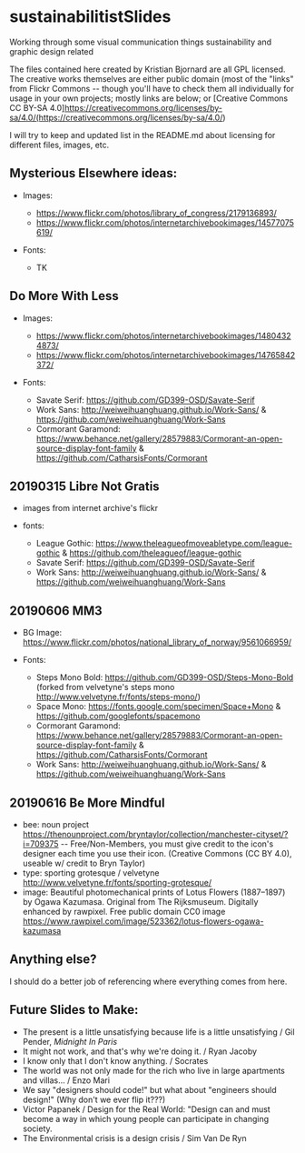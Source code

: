 # sustainabilitistSlides

Working through some visual communication things sustainability and graphic design related

The files contained here created by Kristian Bjornard are all GPL licensed. The creative works themselves are either public domain (most of the "links" from Flickr Commons -- though you'll have to check them all individually for usage in your own projects; mostly links are below; or [Creative Commons CC BY-SA 4.0]<https://creativecommons.org/licenses/by-sa/4.0/(https://creativecommons.org/licenses/by-sa/4.0/>)

I will try to keep and updated list in the README.md about licensing for different files, images, etc.

## Mysterious Elsewhere ideas:

- Images:

  - <https://www.flickr.com/photos/library_of_congress/2179136893/>
  - <https://www.flickr.com/photos/internetarchivebookimages/14577075619/>

- Fonts:

  - TK

## Do More With Less

- Images:

  - <https://www.flickr.com/photos/internetarchivebookimages/14804324873/>
  - <https://www.flickr.com/photos/internetarchivebookimages/14765842372/>

- Fonts:

  - Savate Serif: <https://github.com/GD399-OSD/Savate-Serif>
  - Work Sans: <http://weiweihuanghuang.github.io/Work-Sans/> & <https://github.com/weiweihuanghuang/Work-Sans>
  - Cormorant Garamond: <https://www.behance.net/gallery/28579883/Cormorant-an-open-source-display-font-family> & <https://github.com/CatharsisFonts/Cormorant>

## 20190315 Libre Not Gratis

- images from internet archive's flickr
- fonts:

  - League Gothic: <https://www.theleagueofmoveabletype.com/league-gothic> & <https://github.com/theleagueof/league-gothic>
  - Savate Serif: <https://github.com/GD399-OSD/Savate-Serif>
  - Work Sans: <http://weiweihuanghuang.github.io/Work-Sans/> & <https://github.com/weiweihuanghuang/Work-Sans>

## 20190606 MM3

- BG Image: <https://www.flickr.com/photos/national_library_of_norway/9561066959/>
- Fonts:

  - Steps Mono Bold: <https://github.com/GD399-OSD/Steps-Mono-Bold> (forked from velvetyne's steps mono <http://www.velvetyne.fr/fonts/steps-mono/>)
  - Space Mono: <https://fonts.google.com/specimen/Space+Mono> & <https://github.com/googlefonts/spacemono>
  - Cormorant Garamond: <https://www.behance.net/gallery/28579883/Cormorant-an-open-source-display-font-family> & <https://github.com/CatharsisFonts/Cormorant>
  - Work Sans: <http://weiweihuanghuang.github.io/Work-Sans/> & <https://github.com/weiweihuanghuang/Work-Sans>

## 20190616 Be More Mindful

- bee: noun project <https://thenounproject.com/bryntaylor/collection/manchester-cityset/?i=709375> -- Free/Non-Members, you must give credit to the icon's designer each time you use their icon. (Creative Commons (CC BY 4.0), useable w/ credit to Bryn Taylor)
- type: sporting grotesque / velvetyne <http://www.velvetyne.fr/fonts/sporting-grotesque/>
- image: Beautiful photomechanical prints of Lotus Flowers (1887–1897) by Ogawa Kazumasa. Original from The Rijksmuseum. Digitally enhanced by rawpixel. Free public domain CC0 image <https://www.rawpixel.com/image/523362/lotus-flowers-ogawa-kazumasa>

## Anything else?

I should do a better job of referencing where everything comes from here.

## Future Slides to Make:

- The present is a little unsatisfying because life is a little unsatisfying / Gil Pender, _Midnight In Paris_
- It might not work, and that's why we're doing it. / Ryan Jacoby
- I know only that I don't know anything. / Socrates
- The world was not only made for the rich who live in large apartments and villas... / Enzo Mari
- We say "designers should code!" but what about "engineers should design!" (Why don't we ever flip it???)
- Victor Papanek / Design for the Real World: "Design can and must become a way in which young people can participate in changing society.
- The Environmental crisis is a design crisis / Sim Van De Ryn
